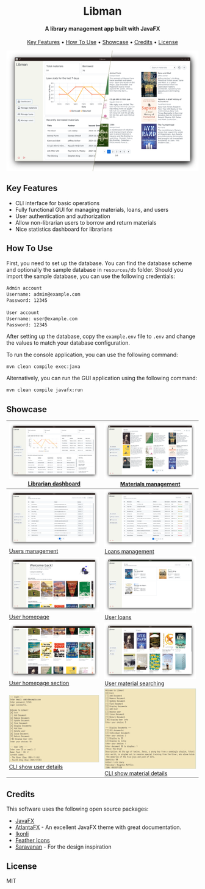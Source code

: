 <h1 align="center">
  Libman
</h1>
<h4 align="center">A library management app built with JavaFX</h4>
<p align="center">
  <a href="#key-features">Key Features</a> •
  <a href="#how-to-use">How To Use</a> •
  <a href="#showcase">Showcase</a> •
  <a href="#credits">Credits</a> •
  <a href="#license">License</a>
</p>

![screenshot](./Screenshot/preview.png)

## Key Features

* CLI interface for basic operations
* Fully functional GUI for managing materials, loans, and users
* User authentication and authorization
* Allow non-librarian users to borrow and return materials
* Nice statistics dashboard for librarians

## How To Use

First, you need to set up the database. You can find the database scheme and optionally the sample database
in `resources/db` folder.
Should you import the sample database, you can use the following credentials:

```
Admin account
Username: admin@example.com
Password: 12345

User account
Username: user@example.com
Password: 12345
```

After setting up the database, copy the `example.env` file to `.env` and change the values to match your database
configuration.

To run the console application, you can use the following command:

```bash
mvn clean compile exec:java
```

Alternatively, you can run the GUI application using the following command:

```bash
mvn clean compile javafx:run
```

## Showcase

| [![Librarian dashboard](./Screenshot/preview1.png)](./Screenshot/preview1.png) <br> [Librarian dashboard](https://github.com/thangisme/Libman/blob/master/Screenshot/preview1.png)     | [![Materials management](./Screenshot/preview2.png)](./Screenshot/preview2.png) <br> [Materials management](https://github.com/thangisme/Libman/blob/master/Screenshot/preview2.png)           |
|----------------------------------------------------------------------------------------------------------------------------------------------------------------------------------------|------------------------------------------------------------------------------------------------------------------------------------------------------------------------------------------------|
| [![Users management](./Screenshot/preview3.png)](./Screenshot/preview3.png) <br> [Users management](https://github.com/thangisme/Libman/blob/master/Screenshot/preview3.png)           | [![Loans management](./Screenshot/preview4.png)](./Screenshot/preview4.png) <br> [Loans management](https://github.com/thangisme/Libman/blob/master/Screenshot/preview4.png)                   |
| [![User homepage](./Screenshot/preview8.png)](./Screenshot/preview8.png) <br> [User homepage](https://github.com/thangisme/Libman/blob/master/Screenshot/preview8.png)                 | [![User loans](./Screenshot/preview5.png)](./Screenshot/preview5.png) <br> [User loans](https://github.com/thangisme/Libman/blob/master/Screenshot/preview5.png)                               |
| [![User homepage section](./Screenshot/preview9.png)](./Screenshot/preview9.png) <br> [User homepage section](https://github.com/thangisme/Libman/blob/master/Screenshot/preview9.png) | [![User material searching](./Screenshot/preview10.png)](./Screenshot/preview10.png) <br> [User material searching](https://github.com/thangisme/Libman/blob/master/Screenshot/preview10.png)  |
| [![CLI show user details](./Screenshot/preview6.png)](./Screenshot/preview6.png) <br> [CLI show user details](https://github.com/thangisme/Libman/blob/master/Screenshot/preview6.png) | [![CLI show material details](./Screenshot/preview7.png)](./Screenshot/preview7.png) <br> [CLI show material details](https://github.com/thangisme/Libman/blob/master/Screenshot/preview7.png) |

## Credits

This software uses the following open source packages:

- [JavaFX](https://openjfx.io/)
- [AtlantaFX](https://mkpaz.github.io/atlantafx/) - An excellent JavaFX theme with great documentation.
- [Ikonli](https://kordamp.org/ikonli/)
- [Feather Icons](https://feathericons.com)
- [Saravanan](https://dribbble.com/shots/20950405--Library-Management-System) - For the design inspiration

## License

MIT